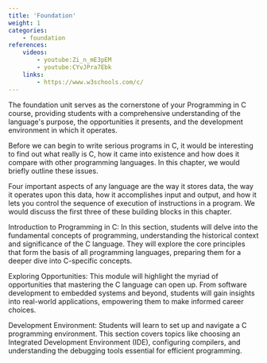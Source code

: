 ```yaml
---
title: 'Foundation'
weight: 1
categories:
    - foundation
references:
    videos:
        - youtube:Zi_n_mE3pEM
        - youtube:CYvJPra7Ebk
    links:
        - https://www.w3schools.com/c/
---
```


The foundation unit serves as the cornerstone of your Programming in C course, providing students with a comprehensive understanding of the language's purpose, the opportunities it presents, and the development environment in which it operates.

Before we can begin to write serious programs in C, it would be interesting to find out what really is C, how it came into existence and how does it compare with other programming languages. In this chapter, we would briefly outline these issues.

Four important aspects of any language are the way it stores data, the way it operates upon this data, how it accomplishes input and output, and how it lets you control the sequence of execution of instructions in a program. We would discuss the first three of these building blocks in this chapter.

Introduction to Programming in C:
In this section, students will delve into the fundamental concepts of programming, understanding the historical context and significance of the C language. They will explore the core principles that form the basis of all programming languages, preparing them for a deeper dive into C-specific concepts.

Exploring Opportunities:
This module will highlight the myriad of opportunities that mastering the C language can open up. From software development to embedded systems and beyond, students will gain insights into real-world applications, empowering them to make informed career choices.

Development Environment:
Students will learn to set up and navigate a C programming environment. This section covers topics like choosing an Integrated Development Environment (IDE), configuring compilers, and understanding the debugging tools essential for efficient programming.
